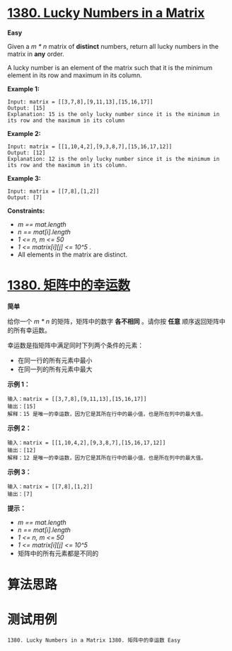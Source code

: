 # [1380. Lucky Numbers in a Matrix][enTitle]

**Easy**

Given a  *m * n*  matrix of **distinct** numbers, return all lucky numbers in the matrix in **any** order.

A lucky number is an element of the matrix such that it is the minimum element in its row and maximum in its column.



**Example 1:** 

```
Input: matrix = [[3,7,8],[9,11,13],[15,16,17]]
Output: [15]
Explanation: 15 is the only lucky number since it is the minimum in its row and the maximum in its column

```

**Example 2:** 

```
Input: matrix = [[1,10,4,2],[9,3,8,7],[15,16,17,12]]
Output: [12]
Explanation: 12 is the only lucky number since it is the minimum in its row and the maximum in its column.

```

**Example 3:** 

```
Input: matrix = [[7,8],[1,2]]
Output: [7]

```



**Constraints:** 

-  *m == mat.length*  
-  *n == mat[i].length*  
-  *1 <= n, m <= 50*  
-  *1 <= matrix[i][j] <= 10^5* . 
- All elements in the matrix are distinct.


# [1380. 矩阵中的幸运数][cnTitle]

**简单**

给你一个  *m * n*  的矩阵，矩阵中的数字 **各不相同**  。请你按 **任意**  顺序返回矩阵中的所有幸运数。

幸运数是指矩阵中满足同时下列两个条件的元素：

- 在同一行的所有元素中最小 
- 在同一列的所有元素中最大



**示例 1：** 

```
输入：matrix = [[3,7,8],[9,11,13],[15,16,17]]
输出：[15]
解释：15 是唯一的幸运数，因为它是其所在行中的最小值，也是所在列中的最大值。

```

**示例 2：** 

```
输入：matrix = [[1,10,4,2],[9,3,8,7],[15,16,17,12]]
输出：[12]
解释：12 是唯一的幸运数，因为它是其所在行中的最小值，也是所在列中的最大值。

```

**示例 3：** 

```
输入：matrix = [[7,8],[1,2]]
输出：[7]

```



**提示：** 

-  *m == mat.length*  
-  *n == mat[i].length*  
-  *1 <= n, m <= 50*  
-  *1 <= matrix[i][j] <= 10^5*  
- 矩阵中的所有元素都是不同的




# 算法思路

# 测试用例
```
1380. Lucky Numbers in a Matrix 1380. 矩阵中的幸运数 Easy
```

[enTitle]: https://leetcode.com/problems/lucky-numbers-in-a-matrix/
[cnTitle]: https://leetcode-cn.com/problems/lucky-numbers-in-a-matrix/
